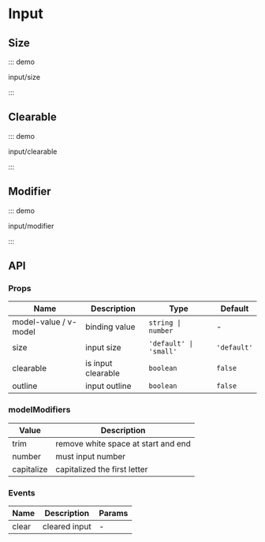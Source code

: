 # Input

## Size

::: demo

input/size

:::

## Clearable

::: demo

input/clearable

:::

## Modifier

::: demo

input/modifier

:::

## API

### Props

| Name                  | Description        | Type                   | Default     |
| --------------------- | ------------------ | ---------------------- | ----------- |
| model-value / v-model | binding value      | `string \| number`     | -           |
| size                  | input size         | `'default' \| 'small'` | `'default'` |
| clearable             | is input clearable | `boolean`              | `false`     |
| outline               | input outline      | `boolean`              | `false`     |

### modelModifiers

| Value      | Description                         |
| ---------- | ----------------------------------- |
| trim       | remove white space at start and end |
| number     | must input number                   |
| capitalize | capitalized the first letter        |

### Events

| Name  | Description   | Params |
| ----- | ------------- | ------ |
| clear | cleared input | -      |
